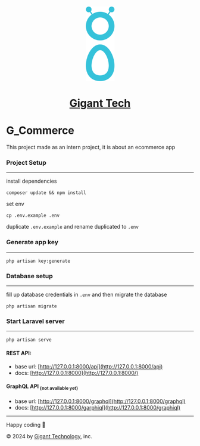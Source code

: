 <p align="center">
<a href="https://www.gigant.tech" target="_blank">
<img src="./public/Img/GigantLogo.png" height="200" alt="Gigants Logo">
<h1 align="center">Gigant Tech</h1>
</a>

# G_Commerce

This project made as an intern project, it is about an ecommerce app

### Project Setup

---
install dependencies

```shell
composer update && npm install
```

set env
```shell
cp .env.example .env
```


duplicate `.env.example` and rename duplicated to `.env`

### Generate app key

---

```shell
php artisan key:generate
```

### Database setup

---
fill up database credentials in `.env` and then migrate the database

```shell
php artisan migrate
```

### Start Laravel server

---

```shell
php artisan serve 
```

#### REST API:

- base url: [http://127.0.0.1:8000/api](http://127.0.0.1:8000/api)
- docs: [http://127.0.0.1:8000](http://127.0.0.1:8000/)

#### GraphQL API <sub>(not available yet)</sub>

- base url: [http://127.0.0.1:8000/graphql](http://127.0.0.1:8000/graphql)
- docs: [http://127.0.0.1:8000/garphiql](http://127.0.0.1:8000/graphiql)

---

Happy coding 🥰

&copy; 2024 by [Gigant Technology](https://www.gigant.tech/), inc.
